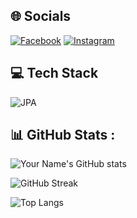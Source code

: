 ## 🌐 Socials
[![Facebook](https://img.shields.io/badge/Facebook-%231877F2.svg?logo=facebook&logoColor=white)](https://www.facebook.com/apollo.conpogn)
[![Instagram](https://img.shields.io/badge/Instagram-%23E4405F.svg?logo=instagram&logoColor=white)](https://www.instagram.com/victornhatthinh/)

## 💻 Tech Stack
![JPA](https://img.shields.io/badge/JPA-%23007396.svg?logo=hibernate&logoColor=white)

## 📊 GitHub Stats :
![Your Name's GitHub stats](https://github-readme-stats.vercel.app/api?username=yourusername&show_icons=true&theme=dark)

![GitHub Streak](https://github-readme-streak-stats.herokuapp.com/?user=yourusername&theme=dark)

![Top Langs](https://github-readme-stats.vercel.app/api/top-langs/?username=yourusername&layout=compact&theme=dark)

